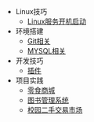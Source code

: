 * Linux技巧
    * [Linux服务开机启动](md/linuxjq/Linux下组件自启动相关步骤.md)
* 环境搭建
    * [Git相关](md/hjdj/Git相关.md)
    * [MYSQL相关](md/hjdj/MYSQL相关.md)
* 开发技巧
    * [插件](md/kfjq/插件相关.md)
* 项目实践
    * [零食商城](md/xmsj/零食商城.md)
    * [图书管理系统](md/xmsj/图书管理系统.md)
    * [校园二手交易市场](md/xmsj/校园二手交易市场.md)

